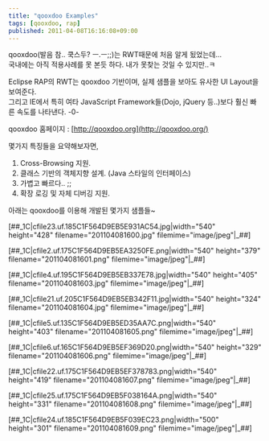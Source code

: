 ```yaml
---
title: "qooxdoo Examples"
tags: [qooxdoo, rap]
published: 2011-04-08T16:16:08+09:00
---
```

qooxdoo(발음 참.. 쿡스두? ㅡ.ㅡ;;)는 RWT때문에 처음 알게 됬었는데...   
국내에는 아직 적용사례를 못 본듯 하다. 내가 못찾는 것일 수 있지만..ㅋ  
  
Eclipse RAP의 RWT는 qooxdoo 기반이며, 실제 샘플을 보아도 유사한 UI Layout을 보여준다.  
그리고 IE에서 특히 여타 JavaScript Framework들(Dojo, jQuery 등..)보다 훨신 빠른 속도를 나타낸다. -0-  
  
qooxdoo 홈페이지 : [http://qooxdoo.org](http://qooxdoo.org/)  
  
몇가지 특징들을 요약해보자면,  
1. Cross-Browsing 지원.  
2. 클래스 기반의 객체지향 설계. (Java 스타일의 인터페이스)  
3. 가볍고 빠르다.. ;;  
4. 확장 로깅 및 자체 디버깅 지원.  
  
아래는 qooxdoo를 이용해 개발된 몇가지 샘플들~

[##\_1C|cfile23.uf.185C1F564D9EB5E931AC54.jpg|width="540" height="428" filename="201104081600.jpg" filemime="image/jpeg"|\_##]

  

[##\_1C|cfile2.uf.175C1F564D9EB5EA3250FE.png|width="540" height="379" filename="201104081601.png" filemime="image/jpeg"|\_##]

  

[##\_1C|cfile4.uf.195C1F564D9EB5EB337E78.jpg|width="540" height="405" filename="201104081603.jpg" filemime="image/jpeg"|\_##]

  

[##\_1C|cfile21.uf.205C1F564D9EB5EB342F11.jpg|width="540" height="324" filename="201104081604.jpg" filemime="image/jpeg"|\_##]

  

[##\_1C|cfile5.uf.135C1F564D9EB5ED35AA7C.png|width="540" height="403" filename="201104081605.png" filemime="image/jpeg"|\_##]

  

[##\_1C|cfile6.uf.165C1F564D9EB5EF369D20.png|width="540" height="329" filename="201104081606.png" filemime="image/jpeg"|\_##]

  

[##\_1C|cfile22.uf.175C1F564D9EB5EF378783.png|width="540" height="419" filename="201104081607.png" filemime="image/jpeg"|\_##]

  

[##\_1C|cfile25.uf.175C1F564D9EB5F038164A.png|width="540" height="331" filename="201104081608.png" filemime="image/jpeg"|\_##]

  

[##\_1C|cfile24.uf.185C1F564D9EB5F039EC23.png|width="500" height="301" filename="201104081609.png" filemime="image/jpeg"|\_##]

  
